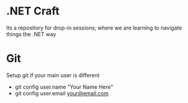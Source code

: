 # .NET Craft

Its a repository for drop-in sessions; where we are learning to navigate things the .NET way

# Git

Setup git if your main user is different

- git config user.name "Your Name Here"
- git config user.email your@email.com
